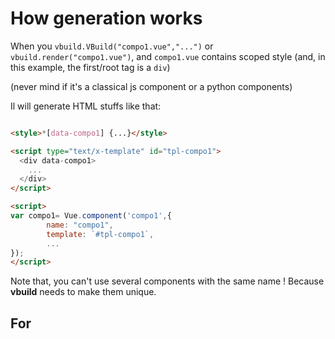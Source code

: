 # How generation works 

When you ```vbuild.VBuild("compo1.vue","...")``` or ```vbuild.render("compo1.vue")```, and `compo1.vue` contains scoped style (and, in this example, the first/root tag is a `div`)

(never mind if it's a classical js component or a python components)

Il will generate HTML stuffs like that:

```html

<style>*[data-compo1] {...}</style>

<script type="text/x-template" id="tpl-compo1">
  <div data-compo1>
    ... 
  </div>
</script>

<script>
var compo1= Vue.component('compo1',{
        name: "compo1",
        template: `#tpl-compo1`,
        ...
});
</script>
```

Note that, you can't use several components with the same name ! Because **vbuild** needs to make them unique.

## For <style> : the styles
The rules are prefixed with a css-selector to scope the template : it will match any tag which contains the `unique attribute`.
**note**: non-scoped styles are not prefixed, and so apply to all matched tags.

## For <script type="text/x-template"> : the template
The first/root tag is modified to contain the `unique attribute`, to be sure to be scoped by "scoped style".
The script-template is created with an `unique template id`, which will be referenced in the code as the template.

## For <script> : the code
A global var is declared, with the `unique name` (so you can use it, in $router, for example).
The component is named with the `unique name`, and declare its template with the `unique template id`.

## What are this unique things ?
- `unique name` : it's the (base)name of the component (without the extension ".vue").
- `unique attribut` : it is prefixed with `data-`, and the full path to the component (paths separated by `-`)
- `unique template id` : it is prefixed with `tpl-`, and the full path to the component (paths separated by `-`)

So if the component is "vues/compo1.vue"
- its `unique name` will be `compo1`
- its `unique attribut` will be `data-vues-compo1`
- its `unique template id` will be `tpl-vues-compo1`



